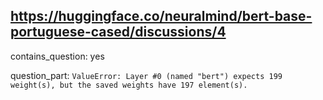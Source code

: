 ## https://huggingface.co/neuralmind/bert-base-portuguese-cased/discussions/4

contains_question: yes

question_part: `ValueError: Layer #0 (named "bert") expects 199 weight(s), but the saved weights have 197 element(s).`